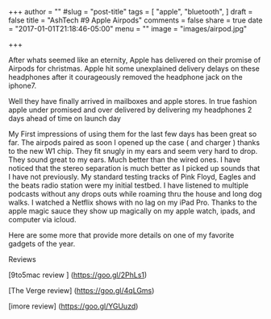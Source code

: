 +++
author = ""
#slug = "post-title"
tags = [
  "apple",
  "bluetooth",
]
draft = false
title = "AshTech #9 Apple Airpods"
comments = false
share = true
date = "2017-01-01T21:18:46-05:00"
menu = ""
image = "images/airpod.jpg"

+++


After whats seemed like an eternity, Apple has delivered on their promise of Airpods for christmas. Apple hit some unexplained delivery delays on these headphones after it courageously removed the headphone jack on the iphone7.

<!--more-->
Well they have finally arrived in mailboxes and apple stores. In true fashion apple under promised and over delivered by delivering my headphones 2 days ahead of time on launch day

My First impressions of using them for the last few days has been great so far. The airpods paired as soon I opened up the case ( and charger ) thanks to the new W1 chip. They fit snugly in my ears and seem very hard to drop. They sound great to my ears.  Much better than the wired ones. I have noticed that the stereo separation is much better as I picked up sounds that I have not previously. My standard testing tracks of Pink Floyd, Eagles and the beats radio station were my initial testbed. I have listened to multiple podcasts without any drops outs while roaming thru the house and long dog walks.  I  watched a  Netflix shows with no lag on my iPad Pro. Thanks to the apple magic sauce they show up magically on  my apple watch, ipads, and computer via icloud.

Here are some more that provide more details  on one of my favorite gadgets of the year.

Reviews

[9to5mac review ] (https://goo.gl/2PhLs1)

[The Verge review] (https://goo.gl/4qLGms)

[imore review] (https://goo.gl/YGUuzd)
